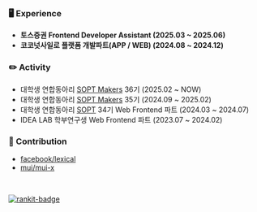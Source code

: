 ### 🖥️  Experience

* **토스증권 Frontend Developer Assistant (2025.03 ~ 2025.06)**
* **코코넛사일로 플랫폼 개발파트(APP / WEB) (2024.08 ~ 2024.12)**

### ✏️  Activity
* 대학생 연합동아리 [SOPT Makers](https://github.com/sopt-makers) 36기 (2025.02 ~ NOW)
* 대학생 연합동아리 [SOPT Makers](https://github.com/sopt-makers) 35기 (2024.09 ~ 2025.02)
* 대학생 연합동아리 [SOPT](https://sopt.org/) 34기 Web Frontend 파트 (2024.03 ~ 2024.07)
* IDEA LAB 학부연구생 Web Frontend 파트 (2023.07 ~ 2024.02)

### 🌱 Contribution
- [facebook/lexical](https://github.com/facebook/lexical/pull/7443)
- [mui/mui-x](https://github.com/mui/mui-x/pull/17273)

<br/>
  
[![rankit-badge](https://badge.rankit.run/badge?name=suwonthugger)](https://www.rankit.run)
  



<!--
**suwonthugger/suwonthugger** is a ✨ _special_ ✨ repository because its `README.md` (this file) appears on your GitHub profile.

Here are some ideas to get you started:

- 🔭 I’m currently working on ...
- 🌱 I’m currently learning ...
- 👯 I’m looking to collaborate on ...
- 🤔 I’m looking for help with ...
- 💬 Ask me about ...
- 📫 How to reach me: ...
- 😄 Pronouns: ...
- ⚡ Fun fact: ...
-->
